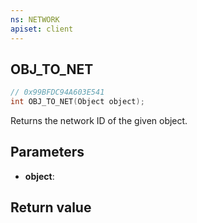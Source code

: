 ```yaml
---
ns: NETWORK
apiset: client
---
```

## OBJ_TO_NET

```c
// 0x99BFDC94A603E541
int OBJ_TO_NET(Object object);
```

Returns the network ID of the given object.

## Parameters
* **object**:

## Return value